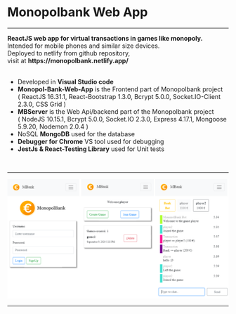 # Monopolbank Web App

<hr>
<b>ReactJS web app for virtual transactions in games like monopoly. </b></br>
Intended for mobile phones and similar size devices.</br>
Deployed to netlify from github repository, </br> visit at <b>https://monopolbank.netlify.app/</b></br></br>
<ul>
  <li>Developed in <b>Visual Studio code</b></li>
  <li><b>Monopol-Bank-Web-App</b> is the Frontend part of  Monopolbank project </br>  
  ( ReactJS 16.31.1, React-Bootstrap 1.3.0, Bcrypt 5.0.0, Socket.IO-Client 2.3.0, CSS Grid )</li>
  <li><b>MBServer</b> is the Web Api/backend part of the Monopolbank project </br> 
  ( NodeJS 10.15.1, Bcrypt 5.0.0, Socket.IO 2.3.0, Express 4.17.1, Mongoose 5.9.20, Nodemon 2.0.4 )</li>
  <li>NoSQL <b>MongoDB</b> used for the database</li>
  <li><b>Debugger for Chrome</b> VS tool used for debugging</li>
  <li><b>JestJs & React-Testing Library</b> used for Unit tests</li>
</ul>
</br>

<hr>

![promisechains](https://github.com/domkris/files/blob/master/MBClient/Demo.png?raw=true)
<hr>

</br>
